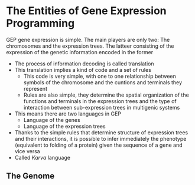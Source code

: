 # The Entities of Gene Expression Programming 

GEP gene expression is simple. The main players are only two: The chromosomes and the expression trees. The latteer consisting of the expression of the genetic information encoded in the former 

- The process of information decoding is called translation 
- This translation implies a kind of code and a set of rules
    - This code is very simple, with one to one relationship between symbols of the chromosome and the cuntions and terminals they represent
    - Rules are also simple, they determine the spatial organization of the functions and terminals in the expression trees and the type of interaction between sub-expression trees in multigenic systems
-  This means there are two languages in GEP
    - Language of the genes
    - Language of the expression trees  
- Thanks to the simple rules that determine structure of expression trees and their interactions, it is possible to infer immediately the phenotype (equivalent to folding of a protein) given the sequence of a gene and vice versa
-  Called *Karva* language 

## The Genome
